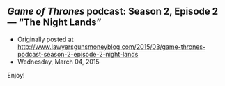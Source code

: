 ## <em>Game of Thrones</em> podcast: Season 2, Episode 2 — “The Night Lands”

 * Originally posted at http://www.lawyersgunsmoneyblog.com/2015/03/game-thrones-podcast-season-2-episode-2-night-lands
 * Wednesday, March 04, 2015

Enjoy!